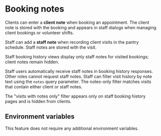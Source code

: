 # Booking notes

Clients can enter a **client note** when booking an appointment. The client note is stored with the booking and appears in staff dialogs when managing client bookings or volunteer shifts.

Staff can add a **staff note** when recording client visits in the pantry schedule. Staff notes are stored with the visit.

Staff booking history views display only staff notes for visited bookings; client notes remain hidden.

Staff users automatically receive staff notes in booking history responses. Other roles cannot request staff notes. Staff can filter visit history by note text using the `notes` query parameter. The notes-only filter matches visits that contain either client or staff notes.

The "visits with notes only" filter appears only on staff booking history pages and is hidden from clients.

## Environment variables

This feature does not require any additional environment variables.

